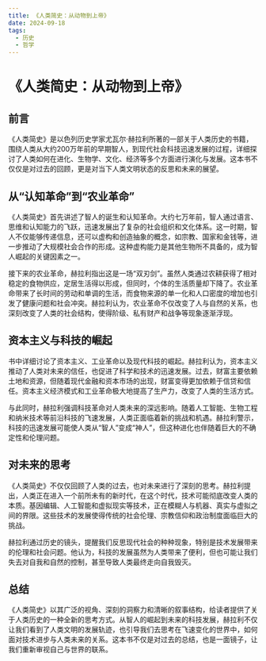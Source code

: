 ```yaml
---
title: 《人类简史：从动物到上帝》
date: 2024-09-18
tags:
  - 历史
  - 哲学
---
```

# 《人类简史：从动物到上帝》
## 前言
《人类简史》是以色列历史学家尤瓦尔·赫拉利所著的一部关于人类历史的书籍，围绕人类从大约200万年前的早期智人，到现代社会科技迅速发展的过程，详细探讨了人类如何在进化、生物学、文化、经济等多个方面进行演化与发展。这本书不仅仅是对过去的回顾，更是对当下人类文明状态的反思和未来的展望。  
## 从“认知革命”到“农业革命”
《人类简史》首先讲述了智人的诞生和认知革命。大约七万年前，智人通过语言、思维和认知能力的飞跃，迅速发展出了复杂的社会组织和文化体系。这一时期，智人不仅能够传递信息，还可以虚构和创造抽象的概念，如宗教、国家和金钱等，进一步推动了大规模社会合作的形成。这种虚构能力是其他生物所不具备的，成为智人崛起的关键因素之一。

接下来的农业革命，赫拉利指出这是一场“双刃剑”。虽然人类通过农耕获得了相对稳定的食物供应，定居生活得以形成，但同时，个体的生活质量却下降了。农业革命带来了长时间的劳动和单调的生活，而食物来源的单一化和人口密度的增加也引发了健康问题和社会冲突。赫拉利认为，农业革命不仅改变了人与自然的关系，也深刻改变了人类的社会结构，使得阶级、私有财产和战争等现象逐渐浮现。  
## 资本主义与科技的崛起
书中详细讨论了资本主义、工业革命以及现代科技的崛起。赫拉利认为，资本主义推动了人类对未来的信任，也促进了科学和技术的迅速发展。过去，财富主要依赖土地和资源，但随着现代金融和资本市场的出现，财富变得更加依赖于信贷和信任。资本主义经济模式和工业革命极大地提高了生产力，改变了人类的生活方式。

与此同时，赫拉利强调科技革命对人类未来的深远影响。随着人工智能、生物工程和纳米技术等前沿科技的飞速发展，人类正面临着新的挑战和机遇。赫拉利警示，科技的迅速发展可能使人类从“智人”变成“神人”，但这种进化也伴随着巨大的不确定性和伦理问题。  
## 对未来的思考
《人类简史》不仅仅回顾了人类的过去，也对未来进行了深刻的思考。赫拉利提出，人类正在进入一个前所未有的新时代，在这个时代，技术可能彻底改变人类的本质。基因编辑、人工智能和虚拟现实等技术，正在模糊人与机器、真实与虚拟之间的界限。这些技术的发展使得传统的社会伦理、宗教信仰和政治制度面临巨大的挑战。

赫拉利通过历史的镜头，提醒我们反思现代社会的种种现象，特别是技术发展带来的伦理和社会问题。他认为，科技的发展虽然为人类带来了便利，但也可能让我们失去对自我和自然的控制，甚至导致人类最终走向自我毁灭。  
## 总结
《人类简史》以其广泛的视角、深刻的洞察力和清晰的叙事结构，给读者提供了关于人类历史的一种全新的思考方式。从智人的崛起到未来的科技发展，赫拉利不仅让我们看到了人类文明的发展轨迹，也引导我们去思考在飞速变化的世界中，如何面对技术进步与人类未来的关系。这本书不仅是对过去的总结，也是一面镜子，让我们重新审视自己与世界的联系。